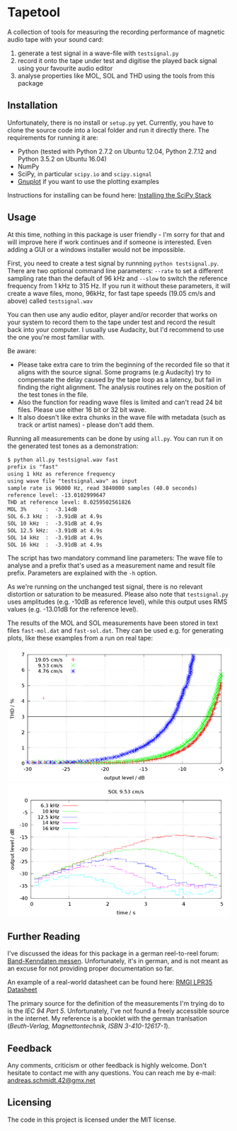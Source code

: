 Tapetool
========

A collection of tools for measuring the recording performance of magnetic audio tape with your sound card:

1. generate a test signal in a wave-file with `testsignal.py`
2. record it onto the tape under test and digitise the played back signal using your favourite audio editor
3. analyse properties like MOL, SOL and THD using the tools from this package

Installation
------------

Unfortunately, there is no install or `setup.py` yet. Currently, you have to clone the source code into a local folder and run it directly there. The requirements for running it are:

* Python (tested with Python 2.7.2 on Ubuntu 12.04, Python 2.7.12 and Python 3.5.2 on Ubuntu 16.04)
* NumPy
* SciPy, in particular `scipy.io` and `scipy.signal`
* [Gnuplot](http://gnuplot.info/) if you want to use the plotting examples

Instructions for installing can be found here: [Installing the SciPy Stack](http://www.scipy.org/install.html)

Usage
-----

At this time, nothing in this package is user friendly - I'm sorry for that and will improve here if work continues and if someone is interested. Even adding a GUI or a windows installer would not be impossible.

First, you need to create a test signal by runnning `python testsignal.py`. There are two optional command line parameters: `--rate` to set a different sampling rate than the default of 96 kHz and `--slow` to switch the reference frequency from 1 kHz to 315 Hz. If you run it without these parameters, it will create a wave files, mono, 96kHz, for fast tape speeds (19.05 cm/s and above) called `testsignal.wav`

You can then use any audio editor, player and/or recorder that works on your system to record them to the tape under test and record the result back into your computer. I usually use Audacity, but I'd recommend to use the one you're most familiar with.

Be aware:
* Please take extra care to trim the beginning of the recorded file so that it aligns with the source signal. Some programs (e.g Audacity) try to compensate the delay caused by the tape loop as a latency, but fail in finding the right alignment. The analysis routines rely on the position of the test tones in the file.
* Also the function for reading wave files is limited and can't read 24 bit files. Please use either 16 bit or 32 bit wave.
* It also doesn't like extra chunks in the wave file with metadata (such as track or artist names) - please don't add them.

Running all measurements can be done by using `all.py`. You can run it on the generated test tones as a demonstration:

```
$ python all.py testsignal.wav fast
prefix is "fast"
using 1 kHz as reference frequency
using wave file "testsignal.wav" as input
sample rate is 96000 Hz, read 3840000 samples (40.0 seconds)
reference level: -13.0102999647
THD at reference level: 0.0259502561826
MOL 3%      :  -3.14dB
SOL 6.3 kHz :  -3.91dB at 4.9s
SOL 10 kHz  :  -3.91dB at 4.9s
SOL 12.5 kHz:  -3.91dB at 4.9s
SOL 14 kHz  :  -3.91dB at 4.9s
SOL 16 kHz  :  -3.91dB at 4.9s
```

The script has two mandatory command line parameters: The wave file to analyse and a prefix that's used as a measurement name and result file prefix. Parameters are explained with the `-h` option.

As we're running on the unchanged test signal, there is no relevant distortion or saturation to be measured. Please also note that `testsignal.py` uses amplitudes (e.g. -10dB as reference level), while this output uses RMS values (e.g. -13.01dB for the reference level).

The results of the MOL and SOL measurements have been stored in text files `fast-mol.dat` and `fast-sol.dat`. They can be used e.g. for generating plots, like these examples from a run on real tape:

![MOL example](example-mol.png)
![SOL example](example-sol.png)


Further Reading
---------------

I've discussed the ideas for this package in a german reel-to-reel forum: [Band-Kenndaten messen](http://forum2.magnetofon.de/board2-tonbandger%C3%A4te/board20-tipps-und-erkenntnisse/17846-band-kenndaten-messen/). Unfortunately, it's in german, and is not meant as an excuse for not providing proper documentation so far.

An example of a real-world datasheet can be found here: [RMGI LPR35 Datasheet](http://www.rmgi.eu/pdf/RMGI_LPR_35.pdf)

The primary source for the definition of the measurements I'm trying do to is the _IEC 94 Part 5_. Unfortunately, I've not found a freely accessible source in the internet. My reference is a booklet with the german tranlsation (_Beuth-Verlag, Magnettontechnik, ISBN 3-410-12617-1_).

Feedback
--------

Any comments, criticism or other feedback is highly welcome. Don't hesitate to contact me with any questions. You can reach me by e-mail: andreas.schmidt.42@gmx.net

Licensing
---------

The code in this project is licensed under the MIT license.


